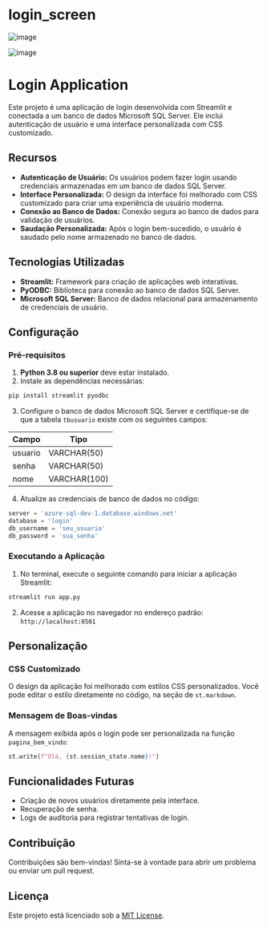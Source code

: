 # login_screen

![image](https://github.com/user-attachments/assets/95715f91-8d0a-4607-99f5-09722a95c2da)

![image](https://github.com/user-attachments/assets/309df00c-685f-4acc-8d52-355fc49333b7)

# Login Application

Este projeto é uma aplicação de login desenvolvida com Streamlit e conectada a um banco de dados Microsoft SQL Server. Ele inclui autenticação de usuário e uma interface personalizada com CSS customizado.

## Recursos

- **Autenticação de Usuário:** Os usuários podem fazer login usando credenciais armazenadas em um banco de dados SQL Server.
- **Interface Personalizada:** O design da interface foi melhorado com CSS customizado para criar uma experiência de usuário moderna.
- **Conexão ao Banco de Dados:** Conexão segura ao banco de dados para validação de usuários.
- **Saudação Personalizada:** Após o login bem-sucedido, o usuário é saudado pelo nome armazenado no banco de dados.

## Tecnologias Utilizadas

- **Streamlit:** Framework para criação de aplicações web interativas.
- **PyODBC:** Biblioteca para conexão ao banco de dados SQL Server.
- **Microsoft SQL Server:** Banco de dados relacional para armazenamento de credenciais de usuário.

## Configuração

### Pré-requisitos

1. **Python 3.8 ou superior** deve estar instalado.
2. Instale as dependências necessárias:

```bash
pip install streamlit pyodbc
```

3. Configure o banco de dados Microsoft SQL Server e certifique-se de que a tabela `tbusuario` existe com os seguintes campos:

| Campo   | Tipo         |
|---------|--------------|
| usuario | VARCHAR(50)  |
| senha   | VARCHAR(50)  |
| nome    | VARCHAR(100) |

4. Atualize as credenciais de banco de dados no código:

```python
server = 'azure-sql-dev-1.database.windows.net'
database = 'login'
db_username = 'seu_usuario'
db_password = 'sua_senha'
```

### Executando a Aplicação

1. No terminal, execute o seguinte comando para iniciar a aplicação Streamlit:

```bash
streamlit run app.py
```

2. Acesse a aplicação no navegador no endereço padrão: `http://localhost:8501`

## Personalização

### CSS Customizado

O design da aplicação foi melhorado com estilos CSS personalizados. Você pode editar o estilo diretamente no código, na seção de `st.markdown`.

### Mensagem de Boas-vindas

A mensagem exibida após o login pode ser personalizada na função `pagina_bem_vindo`:

```python
st.write(f"Olá, {st.session_state.nome}!")
```

## Funcionalidades Futuras

- Criação de novos usuários diretamente pela interface.
- Recuperação de senha.
- Logs de auditoria para registrar tentativas de login.

## Contribuição

Contribuições são bem-vindas! Sinta-se à vontade para abrir um problema ou enviar um pull request.

## Licença

Este projeto está licenciado sob a [MIT License](LICENSE).

